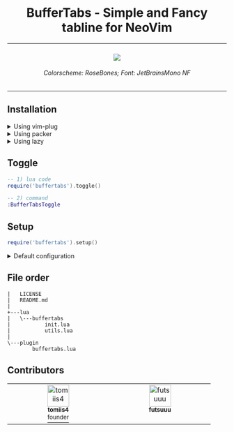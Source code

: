<h1 align="center"> BufferTabs - Simple and Fancy tabline for NeoVim </h1>


<hr>

<h3 align="center"> <img src='https://media.discordapp.net/attachments/772927831441014847/1127980296537657456/image.png?width=881&height=495'> </h3>
<h6 align="center"> Colorscheme: RoseBones; Font: JetBrainsMono NF </h6>

<hr>


## Installation

<details>
<summary> Using vim-plug </summary>

```vim
Plug 'tomiis4/BufferTabs.nvim'
```

</details>

<details>
<summary> Using packer </summary>

```lua
use 'tomiis4/BufferTabs.nvim'
```

</details>

<details>
<summary> Using lazy </summary>

```lua
{
    'tomiis4/BufferTabs.nvim',
    dependencies = {
        'nvim-tree/nvim-web-devicons', -- optional
    },
    lazy = false,
    config = function()
        require('buffertabs').setup({
            -- config
        })
    end
},
```

</details>

## Toggle

```lua
-- 1) lua code
require('buffertabs').toggle()

-- 2) command
:BufferTabsToggle
```

## Setup

```lua
require('buffertabs').setup()
```

<details>
<summary> Default configuration </summary>

```lua
require('buffertabs').setup({
    ---@type 'none'|'single'|'double'|'rounded'|'solid'|'shadow'|table
    border = 'rounded',

    ---@type integer
    padding = 1,

    ---@type boolean
    icons = true,

    ---@type string
    modified = "",

    ---@type string use hl Group or hex color
    hl_group = 'Keyword',

    ---@type string use hl Group or hex color
    hl_group_inactive = 'Comment',

    ---@type boolean
    show_all = false,

    ---@type 'row'|'column'
    display = 'row',

    ---@type 'left'|'right'|'center'
    horizontal = 'center',

    ---@type 'top'|'bottom'|'center'
    vertical = 'top',
})
```

</details>


## File order
```
|   LICENSE
|   README.md
|
+---lua
|   \---buffertabs
|           init.lua
|           utils.lua
|
\---plugin
        buffertabs.lua
```


## Contributors

<table>
    <tbody>
        <tr>
            <td align="center" valign="top" width="14.28%">
                <a href="https://github.com/tomiis4">
                <img src="https://avatars.githubusercontent.com/u/87276646?v=4" width="50px;" alt="tomiis4"/><br />
                <sub><b> tomiis4 </b></sub><br />
                <sup> founder </sup>
                </a><br/>
            </td>
            <td align="center" valign="top" width="14.28%">
                <a href="https://github.com/futsuuu">
                <img src="https://avatars.githubusercontent.com/u/105504350?v=4" width="50px;" alt="futsuuu"/><br />
                <sub><b> futsuuu </b></sub><br />
                </a><br />
            </td>
        </tr>
    </tbody>
</table>

